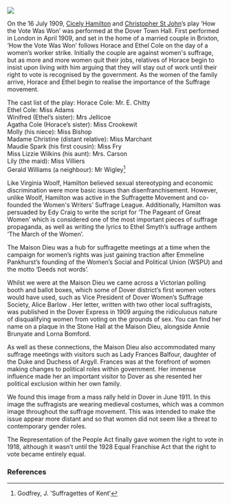 <a href="https://www.kent-maps.online"><img src="https://www.kent-maps.online/juncture/ve-button.png"></a>

<param ve-config title="Women's Suffrage In Dover" author="Madeleine Byatt and Anneliese Woodhouse" layout="vtl" banner="xxx">

<param ve-entity eid="Q179224" aliases="Dover">
<param ve-entity eid="Q15243899" aliases="Maison Dieu">

On the 16 July 1909, [Cicely Hamilton](/20c/20c-hamilton-biography) and [Christopher St John](/20c/20c-st-john-biography)’s play ‘How the Vote Was Won’ was performed at the Dover Town Hall. First performed in London in April 1909, and set in the home of a married couple in Brixton, ‘How the Vote Was Won’ follows Horace and Ethel Cole on the day of a women’s worker strike. Initially the couple are against women's suffrage, but as more and more women quit their jobs, relatives of Horace begin to insist upon living with him arguing that they will stay out of work until their right to vote is recognised by the government. As the women of the family arrive, Horace and Ethel begin to realise the importance of the Suffrage movement.

The cast list of the play:
Horace Cole: Mr. E. Chitty   
Ethel Cole: Miss Adams   
Winifred (Ethel’s sister): Mrs Jellicoe   
Agatha Cole (Horace’s sister): Miss Crookewit   
Molly (his niece): Miss Bishop   
Madame Christine (distant relative): Miss Marchant   
Maudie Spark (his first cousin): Miss Fry   
Miss Lizzie Wilkins (his aunt): Mrs. Carson   
Lily (the maid): Miss Villiers   
Gerald Williams (a neighbour): Mr Wigley[^ref1] 

Like Virginia Woolf, Hamilton believed sexual stereotyping and economic discrimination were more basic issues than disenfranchisement. However, unlike Woolf, Hamilton was active in the Suffragette Movement and co-founded the Women's Writers’ Suffrage League. Additionally, Hamilton was persuaded by Edy Craig to write the script for ‘The Pageant of Great Women’ which is considered one of the most important pieces of suffrage propaganda, as well as writing the lyrics to Ethel Smyth’s suffrage anthem ‘The March of the Women’. 

The Maison Dieu was a hub for suffragette meetings at a time when the campaign for women’s rights was just gaining traction after Emmeline Pankhurst’s founding of the Women’s Social and Political Union (WSPU) and the motto ‘Deeds not words’. 

Whilst we were at the Maison Dieu we came across a Victorian polling booth and ballot boxes, which some of Dover district’s first women voters would have used, such as Vice President of Dover Women’s Suffrage Society, Alice Barlow . Her letter, written with two other local suffragists, was published in the Dover Express in 1909 arguing the ridiculuous nature of disqualifying women from voting on the grounds of sex. You can find her name  on a plaque in the Stone Hall at the Maison Dieu, alongside  Annie Brunyate and Lorna Bomford.
<param ve-image url="https://stor.artstor.org/stor/188d8a9b-7514-4dd2-99ce-040624cef0e6" label="Plaque to Dover suffragists in the Maison Dieu" attribution="Martin Crowther">

As well as these connections, the Maison Dieu also accommodated many suffrage meetings with visitors such as Lady Frances Balfour, daughter of the Duke and Duchess of Argyll. Frances was at the forefront of women making changes to political roles within government. Her immense influence made her an important visitor to Dover as she resented her political exclusion within her own family.

We found this image from a mass rally held in Dover in June 1911. In this image the suffragists are wearing medieval costumes, which was a common image throughout the suffrage movement. This was intended to make the issue appear more distant and so that women did not seem like a threat to contemporary gender roles.

The Representation of the People Act finally gave women the right to vote in 1918, although it wasn’t until the 1928 Equal Franchise Act that the right to vote became entirely equal.

### References

[^ref1]: Godfrey, J. 'Suffragettes of Kent’
